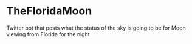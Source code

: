 TheFloridaMoon
==============

Twitter bot that posts what the status of the sky is going to be for Moon viewing from Florida for the night
